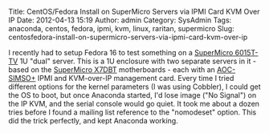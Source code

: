 Title: CentOS/Fedora Install on SuperMicro Servers via IPMI Card KVM Over IP
Date: 2012-04-13 15:19
Author: admin
Category: SysAdmin
Tags: anaconda, centos, fedora, ipmi, kvm, linux, raritan, supermicro
Slug: centosfedora-install-on-supermicro-servers-via-ipmi-card-kvm-over-ip

I recently had to setup Fedora 16 to test something on a [SuperMicro
6015T-TV][] 1U "dual" server. This is a 1U enclosure with two separate
servers in it - based on the [SuperMicro X7DBT][] motherboards - each
with an [AOC-SIMSO+][] IPMI and KVM-over-IP management card. Every time
I tried different options for the kernel parameters (I was using
Cobbler), I could get the OS to boot, but once Anaconda started, I'd
lose image ("No Signal") on the IP KVM, and the serial console would go
quiet. It took me about a dozen tries before I found a mailing list
reference to the "nomodeset" option. This did the trick perfectly, and
kept Anaconda working.

  [SuperMicro 6015T-TV]: http://www.supermicro.com/products/system/1U/6015/SYS-6015T-T.cfm
  [SuperMicro X7DBT]: http://www.supermicro.com/products/motherboard/Xeon1333/5000P/X7DBT.cfm
  [AOC-SIMSO+]: http://www.supermicro.com/products/accessories/addon/SIM.cfm
